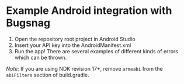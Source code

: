 # Example Android integration with Bugsnag

1. Open the repository root project in Android Studio
2. Insert your API key into the AndroidManifest.xml
3. Run the app! There are several examples of different kinds of errors which
   can be thrown.

_Note:_ If you are using NDK revision 17+, remove `armeabi` from the `abiFilters`
section of build.gradle.
